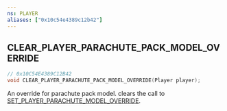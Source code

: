```yaml
---
ns: PLAYER
aliases: ["0x10c54e4389c12b42"]
---
```

## CLEAR_PLAYER_PARACHUTE_PACK_MODEL_OVERRIDE

```c
// 0x10C54E4389C12B42
void CLEAR_PLAYER_PARACHUTE_PACK_MODEL_OVERRIDE(Player player);
```

An override for parachute pack model. clears the call to [SET_PLAYER_PARACHUTE_MODEL_OVERRIDE](#_0x977DB4641F6FC3DB).

